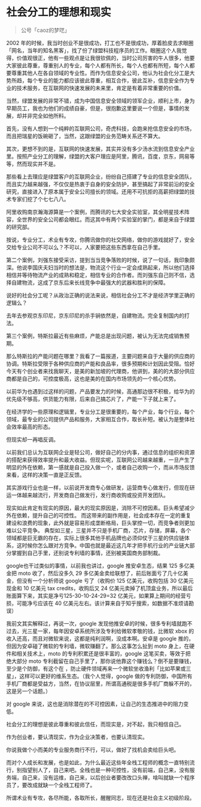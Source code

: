 # 社会分工的理想和现实
> 公号「caoz的梦呓」

2002 年的时候，我当时创业不是很成功，打工也不是很成功，厚着脸皮去求眼圈「网名，当年的知名黑客」，找了份了绿盟科技程序员的工作。眼圈这个人我觉得，价值观很正，他有一些观点是让我很钦佩的，当时公司厉害的牛人很多，他要大家彼此尊重，尊重别人的专业，每个人都有所长，每个人也都有所短，每个人都要尊重其他人在各自领域的专业性。而作为信息安全公司，他认为社会化分工是大势所趋，每个专业的能力都应该彼此尊重，相互合作，彼此互补，信息安全作为专业的技术服务，在互联网的快速发展的未来里，肯定是有着非常重要的价值。

当然，绿盟发展的非常不错，成为中国信息安全领域的领军企业，顺利上市，身为早期员工，我也为他们的成绩自豪，但是，很抱歉这里要说一个但是，事情的发展，却并非完全如他所料。

首先，没有人想到一个纯粹的互联网公司，奇虎科技，会跑来抢信息安全的市场，而且把瑞星的饭碗砸了，当然，这跟绿盟的业务范畴关系还不算大。

其次，更想不到的是，互联网的快速发展，其实并没有多少汤水流到信息安全产业里。按照产业分工的理解，绿盟的大客户理应是阿里，腾讯，百度，京东，网易等等，然而现实并不是。

那些看上去理应是绿盟客户的互联网企业，纷纷自己搭建了专业的信息安全团队，而且实力越来越强，不仅仅是热衷于自身的安全防护，甚至搞起了非常前沿的安全研究，直接进入了原本属于安全公司擅长的领域。还用不可抗拒的高薪把绿盟的技术专家们挖了个七七八八。

阿里收购南京瀚海源算是一个案例，而腾讯的七大安全实验室，其全明星技术阵容，全世界的安全公司都会眼红。而这其中有两个实验室的掌门，都是来自于绿盟的研究部。

按说，专业分工，术业有专攻，你腾讯做你的社交网络，做你的游戏就好了，安全交给专业公司不可以么？不可以，人家要把这些东西拿在自己手里。

第二个案例，刘强东接受采访，提到当当竞争落败的时候，说了一句话，我印象颇深。他说李国庆夫妇当时的想法是，物流这个行业一定会成熟起来，所以他们选择相信并等待物流产业的成熟和稳定，相信专业的合作者。而刘强东自己则不信，选择自建物流，这成了京东后来长线竞争中最强大的武器和胜利的保障。

说好的社会分工呢？从政治正确的说法来说，相信社会分工不才是经济学里正确的逻辑么？

去年去参观京东印尼，京东印尼的杀手锏依然是，自建物流。完全复制国内的打法。

第三个案例，特斯拉最近有些麻烦，产能总是出现问题，被认为无法完成销售预期。

那么特斯拉的产能问题在哪里？我看了一篇报道，主要问题来自于大量的供应商的协调。特斯拉受限于各种供应商的产能和良品率，很多预期和计划因此受阻。恰好今天有个创业者来找我聊天，是美的新加坡的代理商，他讲到，美的的大部分供应商都是自己的，可控度极高，这也是美的在国内市场领先的一个核心优势。

以前华为也遇到过这样的问题，产品要发力的时候，高通那边很不积极，给华为的优先级不够高，供货能力有限，后来自己搞芯片了，产能一下子就上来了。

在经济学的一些原理和逻辑里，专业分工是很重要的，每个产业，每个行业，每个领域，最专业的公司提供产品和服务，大家相互合作，取长补短。被认为是整体社会效率最高的形态。

但现实却一再唱反调。

以前我们总认为互联网企业是轻公司，做好自己的分内事，通过信息的组织和资源的搭配来获得效率提升和最大收益。但现实呢，互联网公司越来越重，一旦产生了明显的外在依赖，第一感就是自己投入做一个，或者自己收购一个，而从市场反馈来看，这样的决策一直是正反馈。

其实游戏行业也是一样，以前说开发商专心做研发，运营商专心做发行，但现在研运一体越来越流行，开发商自己做发行，发行商收购或投资开发团队。

现实如此肯定有现实的原因，最大的现实原因是，消除不可控因素。巨头希望减少外在依赖，提升自己的可控性。 而这带来的副作用是，社会成本存在一定的重复建设和浪费的现象，此外就是容易形成垄断格局，巨头掌控一切，而竞争者则更加难以公平竞争。 典型如三星，三星并不只是手机厂商，芯片，存储，屏幕，各个领域都是巨无霸的存在，实际上很多其他手机品牌也必须仰仗于三星的供应链体系，这时候你怎么跟对方竞争。中国也就是最近这几年才把手机行业的产业链大部分掌握到自己手里，还别说专利墙的事情，还别被美国商务部制裁。

google也干过类似的事情，以前我也讲过，google 推安卓生态，结果 125 多亿美金把 moto 收了，然后没多久 29 多亿美金卖给联想了，前后账面亏了几十亿美金，但没有一个分析师说 google 亏了（收购价 125 亿美元，收购包括 30 亿美元现金和 10 亿美元 tax credits，收购后又 24 亿美元卖掉了机顶盒业务，所以最后账面算下来，其实是净亏125-30-10-24-29=32 亿美元，如果算上期间的经营亏损，可能净亏应该在 40 亿美元左右。该计算来自于知乎搜索，如数据不准烦请勘误）

我前文其实解释过，再说一次，google 发现他推安卓的时候，很多专利墙就跑不过去，光三星一家，每年因安卓系统所涉及专利给微软孝敬的钱，比微软 xbox 的收入还高，而且对微软来说，这都是纯利润啊，没成本啊。安卓是 google 推的，但因为安卓碰了微软的专利墙，微软赚翻了。那么这事怎么扯到 moto 身上，在硬件和相关技术上，moto 的专利积累还是很丰富的，google 这笔买卖，等效于把绝大部分 moto 专利截留在自己手里了，那你说他靠这个赚钱么？倒不是要赚钱，至少是个防御，有这个在 ，防止硬件领域再来一个微软坐收渔利「比如苹果或三星」，这样可以更好的维系生态。（我个人觉得，google 做的专利防御，中国所有手机厂商都是受益方，当然，在协议层里，所谓高通税是很多手机厂商躲不开的，这是另一个话题。）

对 google 来说，这也是消除潜在的不可控因素，让自己的生态推进中的阻力变低。

社会分工的理想是彼此尊重和彼此信任，而现实是，对不起，我只相信自己。

作为创业者，要认清现实，作为企业决策者，也要认清现实。

你说我做个小而美的专业服务商行不行，可以，做好了找机会卖给巨头吧。

而对个人成长和发展，也是如此，为什么最近这些年全栈工程师的概念一直特别流行，别指望别人了，自己来吧。全栈也是一种可控性，没有前端，自己来，没有服务端，自己来，没有运维，自己来，以后创业者要改改口头禅，啥叫就缺一个程序员了，要改成就缺一个全栈工程师了。

所谓术业有专攻，各尽所能，各取所长，醒醒同志，现在还是社会主义初级阶段。